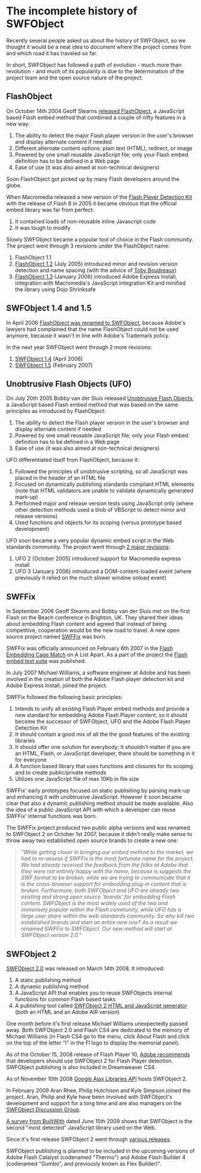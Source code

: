 # The incomplete history of SWFObject #

Recently several people asked us about the history of SWFObject, so we thought it would be a neat idea to document where the project comes from and which road it has traveled so far.

In short, SWFObject has followed a path of evolution - much more than revolution - and much of its popularity is due to the determination of the project team and the open source nature of the project.

## FlashObject ##

On October 14th 2004 Geoff Stearns [released FlashObject](http://blog.deconcept.com/2004/10/14/web-standards-compliant-javascript-flash-detect-and-embed/), a JavaScript based Flash embed method that combined a couple of nifty features in a new way:
  1. The ability to detect the major Flash player version in the user's browser and display alternate content if needed
  1. Different alternate content options: plain text (HTML), redirect, or image
  1. Powered by one small reusable JavaScript file; only your Flash embed definition has to be defined in a Web page
  1. Ease of use (it was also aimed at non-technical designers)

Soon FlashObject got picked up by many Flash developers around the globe.

When Macromedia released a new version of the [Flash Player Detection Kit](http://blog.deconcept.com/2005/08/08/new-macromedia-flash-player-detection-kit/) with the release of Flash 8 in 2005 it became obvious that the official embed library was far from perfect:
  1. It contained loads of non-reusable inline Javascript code
  1. It was tough to modify

Slowly SWFObject became a popular tool of choice in the Flash community. The project went through 3 revisions under the FlashObject name:
  1. FlashObject 1.1
  1. [FlashObject 1.2](http://blog.deconcept.com/2005/07/24/flashobject-1-2/) (July 2005) introduced minor and revision version detection and name spacing (with the advice of [Toby Boudreaux](http://www.tobyjoe.com/))
  1. [FlashObject 1.3](http://blog.deconcept.com/2006/01/17/flashobject-1-3-released/) (January 2006) introduced Adobe Express Install, integration with Macromedia's JavaScript Integration Kit and minified the library using Dojo Shrinksafe

## SWFObject 1.4 and 1.5 ##

In April 2006 [FlashObject was renamed to SWFObject](http://blog.deconcept.com/2006/04/21/flashobject-to-become-swfobject/), because Adobe's lawyers had complained that the name FlashObject could not be used anymore, because it wasn't in line with Adobe's Trademark policy.

In the next year SWFObject went through 2 more revisions:
  1. [SWFObject 1.4](http://blog.deconcept.com/2006/04/24/swfobject-nee-flashobject-1-4-released/) (April 2006)
  1. [SWFObject 1.5](http://blog.deconcept.com/2007/02/28/swfobject-1-5-released/) (February 2007)

## Unobtrusive Flash Objects (UFO) ##

On July 20th 2005 Bobby van der Sluis released [Unobtrusive Flash Objects](http://www.bobbyvandersluis.com/ufo/index.html), a JavaScript based Flash embed method that was based on the same principles as introduced by FlashObject:
  1. The ability to detect the Flash player version in the user's browser and display alternate content if needed
  1. Powered by one small reusable JavaScript file; only your Flash embed definition has to be defined in a Web page
  1. Ease of use (it was also aimed at non-technical designers)

UFO differentiated itself from FlashObject, because it:
  1. Followed the principles of unobtrusive scripting, so all JavaScript was placed in the header of an HTML file
  1. Focused on dynamically publishing standards compliant HTML elements (note that HTML validators are unable to validate dynamically generated mark-up)
  1. Performed major and release version tests using JavaScript only (where other detection methods used a blob of VBScript to detect minor and release versions)
  1. Used functions and objects for its scoping (versus prototype based development)

UFO soon became a very popular dynamic embed script in the Web standards community. The project went through [2 major revisions](http://www.bobbyvandersluis.com/ufo/archive/changeHistory.txt):
  1. UFO 2 (October 2005) introduced support for Macromedia express install
  1. UFO 3 (January 2006) introduced a DOM-content-loaded event (where previously it relied on the much slower window onload event)

## SWFFix ##

In September 2006 Geoff Stearns and Bobby van der Sluis met on the first Flash on the Beach conference in Brighton, UK. They shared their ideas about embedding Flash content and agreed that instead of being competitive, cooperation would be the new road to travel. A new open source project named [SWFFix](http://code.google.com/p/swffix/) was born.

SWFFix was officially announced on February 6th 2007 in the [Flash Embedding Cage Match](http://www.alistapart.com/articles/flashembedcagematch/) on A List Apart. As a part of the project the [Flash embed test suite](http://www.bobbyvandersluis.com/flashembed/testsuite/) was published.

In July 2007 Michael Williams, a software engineer at Adobe and has been involved in the creation of both the Adobe Flash player detection kit and Adobe Express Install, joined the project.

SWFFix followed the following basic principles:
  1. Intends to unify all existing Flash Player embed methods and provide a new standard for embedding Adobe Flash Player content, so it should become the successor of SWFObject, UFO and the Adobe Flash Player Detection Kit
  1. It should contain a good mix of all the the good features of the existing libraries
  1. It should offer one solution for everybody; It shouldn't matter if you are an HTML, Flash, or JavaScript developer, there should be something in it for everyone
  1. A function based library that uses functions and closures for its scoping and to create public/private methods
  1. Utilizes one JavaScript file of max 10Kb in file size

SWFFix' early prototypes focused on static publishing by parsing mark-up and enhancing it with unobtrusive JavaScript. However it soon became clear that also a dynamic publishing method should be made available. Also the idea of a public JavaScript API with which a developer can reuse SWFFix' internal functions was born.

The SWFFix project produced two public alpha versions and was renamed to SWFObject 2 on October 1st 2007, because it didn't really make sense to throw away two established open source brands to create a new one:
> _"While getting closer in bringing our embed method to the market, we had to re-assess if SWFFix is the most fortunate name for the project. We had already received the feedback from the folks at Adobe that they were not entirely happy with the name, because is suggests the SWF format to be broken, while we are trying to communicate that it is the cross-browser support for embedding plug-in content that is broken. Furthermore, both SWFObject and UFO are already two existing and strong open source 'brands' for embedding Flash content. SWFObject is the most widely used of the two and immensely popular within the Flash community, while UFO has a large user share within the web standards community. So why kill two established brands and start an entire new one? As a result we renamed SWFFix to SWFObject. Our new method will start at SWFObject version 2.0."_

## SWFObject 2 ##

[SWFObject 2.0](http://code.google.com/p/swfobject/) was released on March 14th 2008. It introduced:
  1. A static publishing method
  1. A dynamic publishing method
  1. A JavaScript API that enables you to reuse SWFObjects internal functions for common Flash based tasks
  1. A publishing tool called [SWFObject 2 HTML and JavaScript generator](http://code.google.com/p/swfobject/wiki/generator) (both an HTML and an Adobe AIR version)

One month before it's first release Michael Williams unexpectedly passed away. Both SWFObject 2.0 and Flash CS4 are dedicated to the memory of Michael Williams (in Flash CS4 go to the menu, click About Flash and click on the top of the letter "l" in the Fl logo to display the memorial panel).

As of the October 15, 2008 release of Flash Player 10, [Adobe recommends](http://kb2.adobe.com/cps/253/6a253b75.html) that developers should use SWFObject 2 for Flash Player detection. SWFObject publishing is also included in Dreamweaver CS4.

As of  November 10th 2008 [Google Ajax Libraries API](http://code.google.com/apis/ajaxlibs/) hosts SWFObject 2.

In February 2009 Aran Rhee, Philip Hutchison and Kyle Simpson joined the project. Aran, Philip and Kyle have been involved with SWFObject's development and support for a long time and are also managers on the [SWFObject Discussion Group](http://groups.google.com/group/swfobject).

[A survey from BuiltWith](http://trends.builtwith.com/?tag=javascript) dated June 15th 2009 shows that SWFObject is the second "most detected" JavaScript library used on the Web.

Since it's first release SWFObject 2 went through [various releases](http://code.google.com/p/swfobject/wiki/release_notes).

SWFObject publishing is planned to be included in the upcoming versions of Adobe Flash Catalyst (codenamed "Thermo") and Adobe Flash Builder 4 (codenamed "Gumbo", and previously known as Flex Builder)".